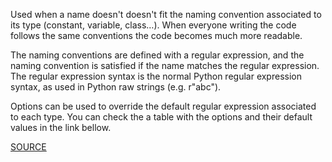 Used when a name doesn't doesn't fit the naming convention associated to its type (constant, variable, class…).
When everyone writing the code follows the same conventions the code becomes much more readable.

The naming conventions are defined with a regular expression, and the naming convention is satisfied if the name matches the regular expression. The regular expression syntax is the normal Python regular expression syntax, as used in Python raw strings (e.g. r"abc").

Options can be used to override the default regular expression associated to each type.
You can check the a table with the options and their default values in the link bellow.

[SOURCE](http://pylint-messages.wikidot.com/messages:C0103)